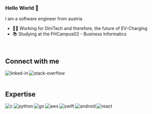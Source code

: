 ### Hello World 👋
I am a software engineer from austria
- 👨‍💻 Working for DiniTech and therefore, the future of EV-Charging
- 📚 Studying at the FHCampus02 - Business Informatics
<br>

## Connect with me
[<img align="left" alt="linked-in" src="https://img.shields.io/badge/linkedin-%230077B5.svg?&style=for-the-badge&logo=linkedin&logoColor=white" />](https://www.linkedin.com/in/ruslan-mochulskyy)
[<img align="left" alt="stack-overflow" src="https://img.shields.io/badge/stack%20overflow-FE7A16?logo=stack-overflow&logoColor=white&style=for-the-badge" />](https://stackoverflow.com/users/16521276/rumoc)
<br>
<br>


## Expertise
<img align="left" alt="c" src="https://img.shields.io/badge/-C-A8B9CC?logo=c&logoColor=white&style=for-the-badge" />
<img align="left" alt="python" src="https://img.shields.io/badge/-Python-3776AB?logo=python&logoColor=white&style=for-the-badge" />
<img align="left" alt="go" src="https://img.shields.io/badge/-Go-00ADD8?logo=go&logoColor=white&style=for-the-badge" />
<img align="left" alt="aws" src="https://img.shields.io/badge/-Amazon%20AWS-%23232F3E?logo=amazon-aws&logoColor=white&style=for-the-badge" />
<img align="left" alt="swift" src="https://img.shields.io/badge/-SwiftUI-FA7343?logo=swift&logoColor=white&style=for-the-badge" />
<img align="left" alt="android" src="https://img.shields.io/badge/-Android-3DDC84?logo=android&logoColor=white&style=for-the-badge" />
<img align="left" alt="react" src="https://img.shields.io/badge/-React%20-%2320232a.svg?&logo=react&logoColor=%2361DAFB&style=for-the-badge" />
<br>
<br>

